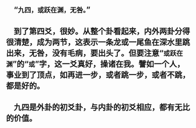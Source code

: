 &emsp;“``九四，或跃在渊，无咎。``”
---
&emsp;到了第四爻，很妙。从整个卦看起来，内外两卦分得很清楚，成为两节，这表示一条龙或一尾鱼在深水里跳出来，无咎，没有毛病，要出头了。但要注意“``或跃在渊``”的“``或``”字，这一爻真好，操诸在我。譬如一个人，事业到了顶点，如再进一步，或者跳一步，或者不跳，都是好的。
---
&emsp;九四是外卦的初爻卦，与内卦的初爻相应，都有无比的价值。
---
